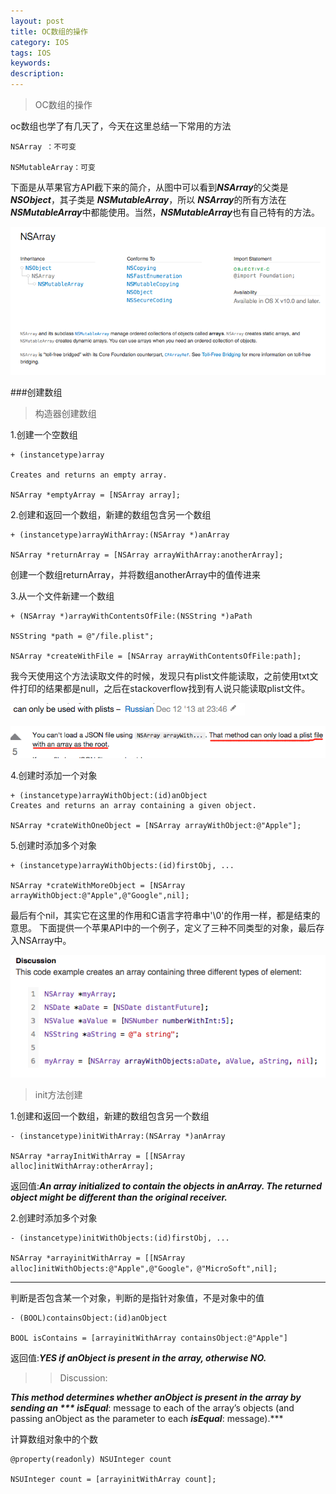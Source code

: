 ```yaml
---
layout: post
title: OC数组的操作
category: IOS
tags: IOS
keywords: 
description:
---
```

>OC数组的操作

oc数组也学了有几天了，今天在这里总结一下常用的方法


	NSArray ：不可变

	NSMutableArray：可变

下面是从苹果官方API截下来的简介，从图中可以看到***NSArray***的父类是 ***NSObject***，其子类是 ***NSMutableArray***，所以 ***NSArray***的所有方法在***NSMutableArray***中都能使用。当然，***NSMutableArray***也有自己特有的方法。

![1](/public/img/IOS/about-NSArray.png)

###创建数组

>构造器创建数组

1.创建一个空数组	
	
	+ (instancetype)array
	
	Creates and returns an empty array.
	
	NSArray *emptyArray = [NSArray array];
	
2.创建和返回一个数组，新建的数组包含另一个数组

	+ (instancetype)arrayWithArray:(NSArray *)anArray
	
	NSArray *returnArray = [NSArray arrayWithArray:anotherArray];

创建一个数组returnArray，并将数组anotherArray中的值传进来


3.从一个文件新建一个数组
	
	+ (NSArray *)arrayWithContentsOfFile:(NSString *)aPath
	
	NSString *path = @"/file.plist";
	
    NSArray *createWithFile = [NSArray arrayWithContentsOfFile:path];

我今天使用这个方法读取文件的时候，发现只有plist文件能读取，之前使用txt文件打印的结果都是null，之后在stackoverflow找到有人说只能读取plist文件。

![2](/public/img/IOS/arrayWithContentsOfFile-Can-Be-Only-Used-With-Plists-01.png)

![3](/public/img/IOS/arrayWithContentsOfFile-Can-Be-Only-Used-With-Plists-02.png)

4.创建时添加一个对象

	+ (instancetype)arrayWithObject:(id)anObject
	Creates and returns an array containing a given object.
	
	NSArray *crateWithOneObject = [NSArray arrayWithObject:@"Apple"];

5.创建时添加多个对象

	+ (instancetype)arrayWithObjects:(id)firstObj, ...

	NSArray *crateWithMoreObject = [NSArray arrayWithObject:@"Apple",@"Google",nil];
	
最后有个nil，其实它在这里的作用和C语言字符串中'\0'的作用一样，都是结束的意思。
下面提供一个苹果API中的一个例子，定义了三种不同类型的对象，最后存入NSArray中。

![3](/public/img/IOS/arrayWithObjects-diff-objects.png)

>init方法创建

1.创建和返回一个数组，新建的数组包含另一个数组
	
	- (instancetype)initWithArray:(NSArray *)anArray
	
	NSArray *arrayInitWithArray = [[NSArray alloc]initWithArray:otherArray];
返回值:***An array initialized to contain the objects in anArray. The returned object might be different than the original receiver.***

2.创建时添加多个对象

	- (instancetype)initWithObjects:(id)firstObj, ...
	
	NSArray *arrayinitWithArray = [[NSArray alloc]initWithObjects:@"Apple",@"Google"，@"MicroSoft",nil];
	
**********************

判断是否包含某一个对象，判断的是指针对象值，不是对象中的值

	- (BOOL)containsObject:(id)anObject
	
	BOOL isContains = [arrayinitWithArray containsObject:@"Apple"]
	
返回值:***YES if anObject is present in the array, otherwise NO.***

>>Discussion:

***This method determines whether anObject is present in the array by sending an *** isEqual***: message to each of the array’s objects (and passing anObject as the parameter to each ***isEqual***: message).***

计算数组对象中的个数

	@property(readonly) NSUInteger count

	NSUInteger count = [arrayinitWithArray count];
	
	

